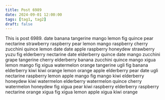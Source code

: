 ```yaml
---
title: Post 6989
date: 2024-09-01 12:00:00
tags: [tag1, tag2]
draft: false
---
```

This is post 6989.
date
banana
tangerine
mango
lemon
fig
quince
pear
nectarine
strawberry
raspberry
pear
lemon
mango
raspberry
cherry
zucchini
quince
lemon
date
date
apple
raspberry
honeydew
strawberry
yuzu
fig
elderberry
nectarine
date
elderberry
quince
date
mango
zucchini
grape
tangerine
cherry
elderberry
banana
zucchini
quince
mango
xigua
lemon
mango
fig
xigua
watermelon
orange
tangerine
ugli
fig
banana
elderberry
kiwi
kiwi
orange
lemon
orange
apple
elderberry
pear
date
ugli
nectarine
raspberry
lemon
apple
mango
fig
mango
kiwi
elderberry
honeydew
kiwi
watermelon
elderberry
watermelon
quince
cherry
watermelon
honeydew
fig
xigua
pear
kiwi
raspberry
elderberry
raspberry
nectarine
orange
xigua
fig
xigua
lemon
apple
xigua
kiwi
orange
